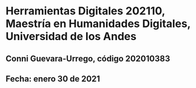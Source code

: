 # Herramientas Digitales 202110, Maestría en Humanidades Digitales, Universidad de los Andes
## Conni Guevara-Urrego, código 202010383
## Fecha: enero 30 de 2021
